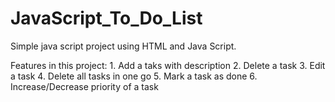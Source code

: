 # JavaScript_To_Do_List

Simple java script project using HTML and Java Script.

Features in this project:
    1. Add a taks with description
    2. Delete a task
    3. Edit a task
    4. Delete all tasks in one go
    5. Mark a task as done
    6. Increase/Decrease priority of a task